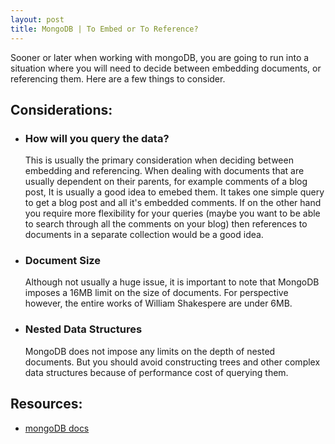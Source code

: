 ```yaml
---
layout: post
title: MongoDB | To Embed or To Reference?
---
```


Sooner or later when working with mongoDB, you are going to run into a situation where you will need to decide between embedding documents, or referencing them.  Here are a few things to consider.

## Considerations:

* ### How will you query the data?

  This is usually the primary consideration when deciding between embedding and referencing.  When dealing with documents that are usually dependent on their parents, for example comments of a blog post, It is usually a good idea to emebed them.  It takes one simple query to get a blog post and all it's embedded comments.  If on the other hand you require more flexibility for your queries (maybe you want to be able to search through all the comments on your blog) then references to documents in a separate collection would be a good idea.

* ### Document Size

  Although not usually a huge issue, it is important to note that MongoDB imposes a 16MB limit on the size of documents.  For perspective however, the entire works of William Shakespere are under 6MB.

* ### Nested Data Structures

  MongoDB does not impose any limits on the depth of nested documents.  But you should avoid constructing trees and other complex data structures because of performance cost of querying them.

## Resources:

* [mongoDB docs](http://docs.mongodb.org/manual/tutorial/model-embedded-one-to-one-relationships-between-documents/)
